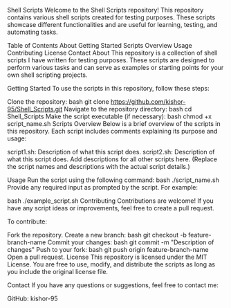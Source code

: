 
Shell Scripts
Welcome to the Shell Scripts repository! This repository contains various shell scripts created for testing purposes. These scripts showcase different functionalities and are useful for learning, testing, and automating tasks.

Table of Contents
About
Getting Started
Scripts Overview
Usage
Contributing
License
Contact
About
This repository is a collection of shell scripts I have written for testing purposes. These scripts are designed to perform various tasks and can serve as examples or starting points for your own shell scripting projects.

Getting Started
To use the scripts in this repository, follow these steps:

Clone the repository:
bash
git clone https://github.com/kishor-95/Shell_Scripts.git
Navigate to the repository directory:
bash
cd Shell_Scripts
Make the script executable (if necessary):
bash
chmod +x script_name.sh
Scripts Overview
Below is a brief overview of the scripts in this repository. Each script includes comments explaining its purpose and usage:

script1.sh: Description of what this script does.
script2.sh: Description of what this script does.
Add descriptions for all other scripts here.
(Replace the script names and descriptions with the actual script details.)

Usage
Run the script using the following command:
bash
./script_name.sh
Provide any required input as prompted by the script.
For example:

bash
./example_script.sh
Contributing
Contributions are welcome! If you have any script ideas or improvements, feel free to create a pull request.

To contribute:

Fork the repository.
Create a new branch:
bash
git checkout -b feature-branch-name
Commit your changes:
bash
git commit -m "Description of changes"
Push to your fork:
bash
git push origin feature-branch-name
Open a pull request.
License
This repository is licensed under the MIT License. You are free to use, modify, and distribute the scripts as long as you include the original license file.

Contact
If you have any questions or suggestions, feel free to contact me:

GitHub: kishor-95

